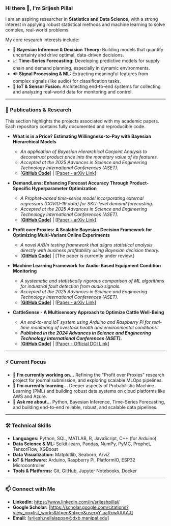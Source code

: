 ### Hi there 👋, I'm Srijesh Pillai

I am an aspiring researcher in **Statistics and Data Science**, with a strong interest in applying robust statistical methods and machine learning to solve complex, real-world problems.

My core research interests include:
*   🤖 **Bayesian Inference & Decision Theory:** Building models that quantify uncertainty and drive optimal, data-driven decisions.
*   📈 **Time-Series Forecasting:** Developing predictive models for supply chain and demand planning, especially in dynamic environments.
*   🔊 **Signal Processing & ML:** Extracting meaningful features from complex signals (like audio) for classification tasks.
*   📡 **IoT & Sensor Fusion:** Architecting end-to-end systems for collecting and analyzing real-world data for monitoring and control.

---

### 📝 Publications & Research

This section highlights the projects associated with my academic papers. Each repository contains fully documented and reproducible code.

*   **What is in a Price? Estimating Willingness-to-Pay with Bayesian Hierarchical Models**
    *   *An application of Bayesian Hierarchical Conjoint Analysis to deconstruct product price into the monetary value of its features.*
    *   *Accepted at the 2025 Advances in Science and Engineering Technology International Conferences (ASET).*
    *   [[**GitHub Code**]](https://github.com/srijeshpillai/willingness-to-pay) | [[Paper - arXiv Link]](https://arxiv.org/abs/2509.11089)

*   **DemandLens: Enhancing Forecast Accuracy Through Product-Specific Hyperparameter Optimization**
    *   *A Prophet-based time-series model incorporating external regressors (COVID-19 data) for SKU-level demand forecasting.*
    *   *Accepted at the 2025 Advances in Science and Engineering Technology International Conferences (ASET).*
    *   [[**GitHub Code**]](https://github.com/srijeshpillai/demandlens-forecast-model) | [[Paper - arXiv Link]](https://arxiv.org/abs/2509.11085)

*   **Profit over Proxies: A Scalable Bayesian Decision Framework for Optimizing Multi-Variant Online Experiments**
    *   *A novel A/B/n testing framework that aligns statistical analysis directly with business profitability using Bayesian decision theory.*
    *   [[**GitHub Code**]](https://github.com/srijeshpillai/profit-driven-bayesian-ab-testing) | [The paper is currently under review.)

*   **Machine Learning Framework for Audio-Based Equipment Condition Monitoring**
    *   *A systematic and statistically rigorous comparison of ML algorithms for industrial fault detection from audio signals.*
    *   *Accepted at the 2025 Advances in Science and Engineering Technology International Conferences (ASET).*
    *   [[**GitHub Code**]](https://github.com/srijeshpillai/audio-condition-monitoring-framework) | [[Paper - arXiv Link]](https://arxiv.org/abs/2509.11075)

*   **CattleSense - A Multisensory Approach to Optimize Cattle Well-Being**
    *   *An end-to-end IoT system using Arduino and Raspberry Pi for real-time monitoring of livestock health and environmental conditions.*
    *   ***Published in the 2024 Advances in Science and Engineering Technology International Conferences (ASET).***
    *   [[**GitHub Code**]](https://github.com/srijeshpillai/cattlesense-iot-livestock-monitoring) | [[Paper - Official DOI Link]](https://doi.org/10.1109/ASET60340.2024.10708764)

---

### ⚡ Current Focus

- **🔭 I’m currently working on...** Refining the "Profit over Proxies" research project for journal submission, and exploring scalable MLOps pipelines.
- **🌱 I’m currently learning...** Deeper aspects of Probabilistic Machine Learning (PML) and building robust data systems on cloud platforms like AWS and Azure.
- **💬 Ask me about...** Python, Bayesian Inference, Time-Series Forecasting, and building end-to-end reliable, robust, and scalable data pipelines.

---

### 🛠️ Technical Skills

*   **Languages:** Python, SQL, MATLAB, R, JavaScript, C++ (for Arduino)
*   **Data Science & ML:** Scikit-learn, Pandas, NumPy, PyMC, Prophet, TensorFlow, XGBoost
*   **Data Visualization:** Matplotlib, Seaborn, ArviZ
*   **IoT & Hardware:** Arduino, Raspberry Pi, PlatformIO, ESP32 Microcontroller
*   **Tools & Platforms:** Git, GitHub, Jupyter Notebooks, Docker

---

### 📫 Connect with Me

*   **LinkedIn:** https://www.linkedin.com/in/srijeshpillai/
*   **Google Scholar:** [https://scholar.google.com/citations?view_op=list_works&hl=en&hl=en&user=Y-aaRxwAAAAJ]
*   **Email:** [srijesh.nellaiappan@dxb.manipal.edu]

